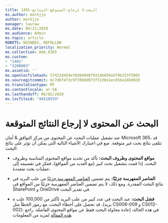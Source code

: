 ```yaml
---
title: 1491-البحث-لا إرجاع-المتوقع-النتائج
ms.author: markjjo
author: markjjo
manager: lauraw
ms.date: 04/21/2020
ms.audience: Admin
ms.topic: article
ROBOTS: NOINDEX, NOFOLLOW
localization_priority: Normal
ms.collection: Adm_O365
ms.custom:
- "1491"
- "3200003"
ms.assetid: ''
ms.openlocfilehash: 57421d459ef03049d6f931db659a5f9b253f5002
ms.sourcegitcommit: bc7d6f4f3c9f7060d073f5130e1ec856e248d020
ms.translationtype: MT
ms.contentlocale: ar-SA
ms.lasthandoff: 06/02/2020
ms.locfileid: "44510559"
---
```

# <a name="content-search-not-returning-expected-results"></a>البحث عن المحتوى لا إرجاع النتائج المتوقعة

عند تشغيل عمليات البحث عن المحتوى من مركز التوافق & أمان Microsoft 365، قد تتلقى نتائج بحث غير متوقعة. ضع في اعتبارك الأشياء التالية التي يمكن أن تؤثر على نتائج البحث:

- **مواقع المحتوى وظروف البحث:** تأكد من تحديد مواقع المحتوى المناسبة وظروف البحث. إذا قمت بتشغيل بحث كبير (مع العديد من المواقع)، ففكر في تقسيمه إلى عمليات بحث متعددة.

- **العناصر المفهرسة جزئيًا:** يتم تضمين [العناصر المفهرسة جزئيًا](https://docs.microsoft.com/microsoft-365/compliance/partially-indexed-items-in-content-search) من علب البريد في نتائج البحث المقدرة. ومع ذلك، لا يتم تضمين العناصر المفهرسة جزئيًا من المواقع في SharePoint و OneDrive في تقدير البحث.

- **فشل البحث:** عند البحث في عدد كبير من علب البريد (أكثر من 100,000 علب ة بريد)، قد تحصل على أخطاء البحث، مع رموز الخطأ مثل CS008-009 و CS012-002). في هذه الحالة، إعادة محاولة البحث فقط عن مواقع المحتوى الفاشلة. راجع [هذه المقالة](https://docs.microsoft.com/microsoft-365/compliance/retry-failed-content-search) لمزيد من المعلومات.
